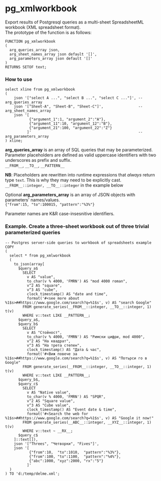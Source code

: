 # pg_xmlworkbook
Export results of Postgresql queries as a multi-sheet SpreadsheetML workbook (XML spreadsheet format).  
The prototype of the function is as follows:
```PGSQL
FUNCTION pg_xmlworkbook
(
  arg_queries_array json, 
  arg_sheet_names_array json default '[]', 
  arg_parameters_array json default '[]'
)
RETURNS SETOF text;
```
### How to use
```PGSQL
select xline from pg_xmlworkbook
(
    json '["select A ...", "select B ...", "select C ..."]', -- arg_queries_array
    json '["Sheet-A", "Sheet-B", "Sheet-C"]',                -- arg_sheet_names_array
    json '[
           {"argument_1":1, "argument_2":"A"}, 
           {"argument_11":10, "argument_12":"B"}, 
           {"argument_21":100, "argument_22":"Z"}
          ]'                                                 -- arg_parameters_array
) xline; 
```
__arg_queries_array__ is an array of SQL queries that may be parameterized.  
Parameter placeholders are defined as valid uppercase identifiers with two underscores as prefix and suffix.  
`__FROM__`, `__TO__`, `__PATTERN__`   

__NB__: Placeholders are rewritten into runtime expressions that _always_ return type `text`. This is why they may need to be explicitly cast.  
`__FROM__::integer, __TO__::integer` in the example below  
  
Optional __arg_parameters_array__ is an array of JSON objects with parameters' names/values.  
  `{"from":15, "to":100015, "pattern":"%3%"}`  

Parameter names are K&R case-insesnitive identifiers.  
### Example. Create a three-sheet workbook out of three trivial parameterized queries 
```PGSQL
-- Postgres server-side queries to workbook of spreadsheets example
COPY
(
  select * from pg_xmlworkbook
  (
    to_json(array[
      $query_a$
        SELECT
          v AS "value",
          to_char(v % 4000, 'FMRN') AS "mod 4000 roman",
          v^2 AS "square",
          v^3 AS "cube",
          clock_timestamp() AS "date and time",
          format('#<see more about %1$s>##https://www.google.com/search?q=%1$s', v) AS "search Google"
        FROM generate_series(__FROM__::integer, __TO__::integer, 1) t(v)
        WHERE v::text LIKE __PATTERN__;
      $query_a$,
      $query_b$
        SELECT
          v AS "Стойност",
          to_char(v % 4000, 'FMRN') AS "Римски цифри, mod 4000",
          v^2 AS "На квадрат",
          v^3 AS "На трета степен",
          clock_timestamp() AS "Дата & час",
          format('#<Виж повече за %1$s>##https://www.google.com/search?q=%1$s', v) AS "Потърси го в Google"
        FROM generate_series(__FROM__::integer, __TO__::integer, 1) t(v)
        WHERE v::text LIKE __PATTERN__;
      $query_b$,
      $query_c$
        SELECT
          v AS "Native value",
          to_char(v % 4000, 'FMRN') AS "SPQR",
          v^2 AS "Square value",
          v^3 AS "Cube value",
          clock_timestamp() AS "Event date & time",
          format('#<Search the web for %1$s>##https://www.google.com/search?q=%1$s', v) AS "Google it now!"
        FROM generate_series(__ABC__::integer, __XYZ__::integer, 1) t(v)
        WHERE v::text ~ __RX__;
      $query_c$
    ]::text[]),
    json '["Threes", "Четворки", "Fives"]',
    json '[
           {"from":10,  "to":1010,  "pattern":"%3%"},
           {"from":100, "to":1100,  "pattern":"%4%"}, 
           {"abc":1000, "xyz":2000, "rx":"5"}
          ]'
  )
) TO 'd:/temp/delme.xml';
```
